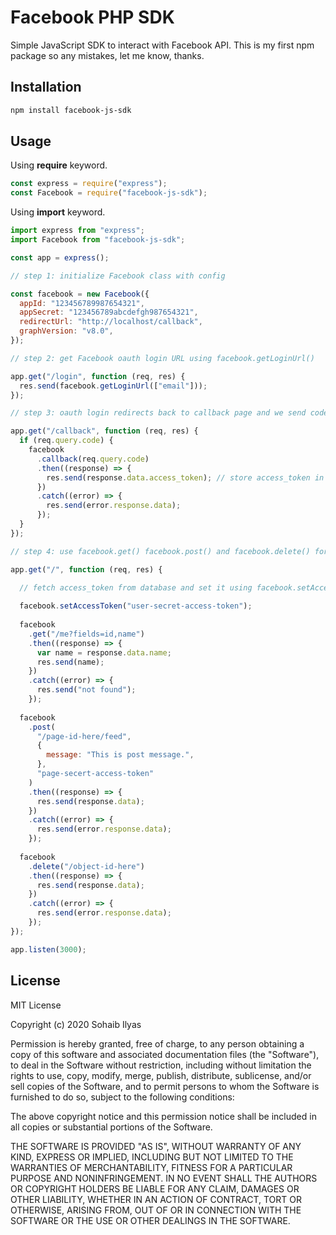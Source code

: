 # Facebook PHP SDK
Simple JavaScript SDK to interact with Facebook API. This is my first npm package so any mistakes, let me know, thanks.

## Installation
```bash
npm install facebook-js-sdk
```

## Usage
Using **require** keyword.
```js
const express = require("express");
const Facebook = require("facebook-js-sdk");
```

Using **import** keyword.
```js
import express from "express";
import Facebook from "facebook-js-sdk";
```

```js
const app = express();

// step 1: initialize Facebook class with config

const facebook = new Facebook({
  appId: "123456789987654321",
  appSecret: "123456789abcdefgh987654321",
  redirectUrl: "http://localhost/callback",
  graphVersion: "v8.0",
});

// step 2: get Facebook oauth login URL using facebook.getLoginUrl()

app.get("/login", function (req, res) {
  res.send(facebook.getLoginUrl(["email"]));
});

// step 3: oauth login redirects back to callback page and we send code GET param to facebook.callback() and fetch access_token

app.get("/callback", function (req, res) {
  if (req.query.code) {
    facebook
      .callback(req.query.code)
      .then((response) => {
        res.send(response.data.access_token); // store access_token in database for later use
      })
      .catch((error) => {
        res.send(error.response.data);
      });
  }
});

// step 4: use facebook.get() facebook.post() and facebook.delete() for GET, POST and DELETE requests

app.get("/", function (req, res) {

  // fetch access_token from database and set it using facebook.setAccessToken() for all future requests
  
  facebook.setAccessToken("user-secret-access-token");
  
  facebook
    .get("/me?fields=id,name")
    .then((response) => {
      var name = response.data.name;
      res.send(name);
    })
    .catch((error) => {
      res.send("not found");
    });
    
  facebook
    .post(
      "/page-id-here/feed",
      {
        message: "This is post message.",
      },
      "page-secert-access-token"
    )
    .then((response) => {
      res.send(response.data);
    })
    .catch((error) => {
      res.send(error.response.data);
    });
    
  facebook
    .delete("/object-id-here")
    .then((response) => {
      res.send(response.data);
    })
    .catch((error) => {
      res.send(error.response.data);
    });
});

app.listen(3000);
```

## License
MIT License

Copyright (c) 2020 Sohaib Ilyas

Permission is hereby granted, free of charge, to any person obtaining a copy
of this software and associated documentation files (the "Software"), to deal
in the Software without restriction, including without limitation the rights
to use, copy, modify, merge, publish, distribute, sublicense, and/or sell
copies of the Software, and to permit persons to whom the Software is
furnished to do so, subject to the following conditions:

The above copyright notice and this permission notice shall be included in all
copies or substantial portions of the Software.

THE SOFTWARE IS PROVIDED "AS IS", WITHOUT WARRANTY OF ANY KIND, EXPRESS OR
IMPLIED, INCLUDING BUT NOT LIMITED TO THE WARRANTIES OF MERCHANTABILITY,
FITNESS FOR A PARTICULAR PURPOSE AND NONINFRINGEMENT. IN NO EVENT SHALL THE
AUTHORS OR COPYRIGHT HOLDERS BE LIABLE FOR ANY CLAIM, DAMAGES OR OTHER
LIABILITY, WHETHER IN AN ACTION OF CONTRACT, TORT OR OTHERWISE, ARISING FROM,
OUT OF OR IN CONNECTION WITH THE SOFTWARE OR THE USE OR OTHER DEALINGS IN THE
SOFTWARE.
